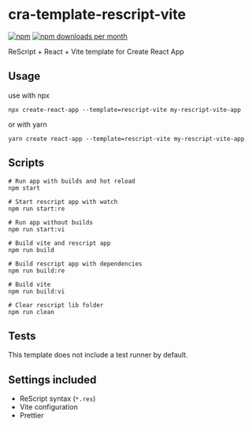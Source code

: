 # cra-template-rescript-vite

[![npm](https://img.shields.io/npm/v/cra-template-rescript-vite)](https://npm.im/cra-template-rescript-vite)
[![npm downloads per month](https://img.shields.io/npm/dm/cra-template-rescript-vite)](https://npm.im/cra-template-rescript-vite)

ReScript + React + Vite template for Create React App

## Usage

use with npx

```shell
npx create-react-app --template=rescript-vite my-rescript-vite-app
```

or with yarn

```shell
yarn create react-app --template=rescript-vite my-rescript-vite-app
```

## Scripts

```shell
# Run app with builds and hot reload
npm start

# Start rescript app with watch
npm run start:re

# Run app without builds
npm run start:vi

# Build vite and rescript app
npm run build

# Build rescript app with dependencies
npm run build:re

# Build vite
npm run build:vi

# Clear rescript lib folder 
npm run clean
```

## Tests
This template does not include a test runner by default.

## Settings included

- ReScript syntax (`*.res`)
- Vite configuration 
- Prettier

